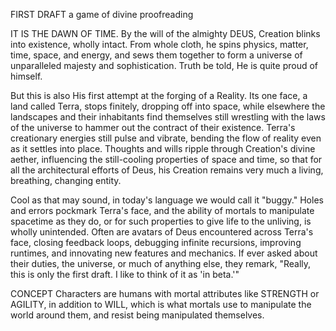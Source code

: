 FIRST DRAFT a game of divine proofreading

IT IS THE DAWN OF TIME. By the will of the almighty DEUS, Creation blinks into existence, wholly intact. From whole cloth, he spins physics, matter, time, space, and energy, and sews them together to form a universe of unparalleled majesty and sophistication. Truth be told, He is quite proud of himself.

But this is also His first attempt at the forging of a Reality. Its one face, a land called Terra, stops finitely, dropping off into space, while elsewhere the landscapes and their inhabitants find themselves still wrestling with the laws of the universe to hammer out the contract of their existence. Terra's creationary energies still pulse and vibrate, bending the flow of reality even as it settles into place. Thoughts and wills ripple through Creation's divine aether, influencing the still-cooling properties of space and time, so that for all the architectural efforts of Deus, his Creation remains very much a living, breathing, changing entity.

Cool as that may sound, in today's language we would call it "buggy." Holes and errors pockmark Terra's face, and the ability of mortals to manipulate spacetime as they do, or for such properties to give life to the unliving, is wholly unintended. Often are avatars of Deus encountered across Terra's face, closing feedback loops, debugging infinite recursions, improving runtimes, and innovating new features and mechanics. If ever asked about their duties, the universe, or much of anything else, they remark, "Really, this is only the first draft. I like to think of it as 'in beta.'"

CONCEPT
	Characters are humans with mortal attributes like STRENGTH or AGILITY, in addition to WILL, which is what mortals use to manipulate the world around them, and resist being manipulated themselves.
